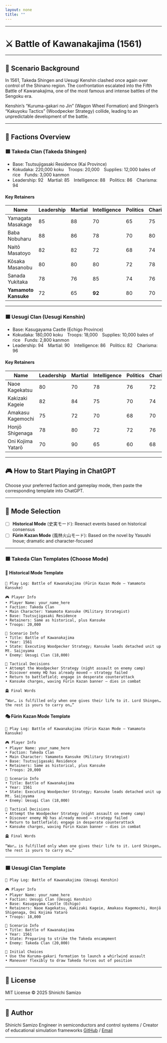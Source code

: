 ```yaml
---
layout: none
title: ""
---
```

    
---

# ⚔️ Battle of Kawanakajima (1561)

---

## 📘 Scenario Background

In 1561, Takeda Shingen and Uesugi Kenshin clashed once again over control of the Shinano region.
The confrontation escalated into the Fifth Battle of Kawanakajima, one of the most famous and intense battles of the Sengoku era.

Kenshin’s “Kuruma-gakari no Jin” (Wagon Wheel Formation) and Shingen’s “Kakuyoku Tactics” (Woodpecker Strategy) collide, leading to an unpredictable development of the battle.

---

## 🧠 Factions Overview

### 🟥 Takeda Clan (Takeda Shingen)

- Base: Tsutsujigasaki Residence (Kai Province)
- Kokudaka: 220,000 koku Troops: 20,000 Supplies: 12,000 bales of rice Funds: 3,000 kanmon
- Leadership: 92 Martial: 85 Intelligence: 88 Politics: 86 Charisma: 94

#### Key Retainers

| Name | Leadership | Martial | Intelligence | Politics | Charisma |
|-------------------|------------|---------|--------------|----------|----------|
| Yamagata Masakage | 85 | 88 | 70 | 65 | 75 |
| Baba Nobuharu | 88 | 86 | 78 | 70 | 80 |
| Naitō Masatoyo | 82 | 82 | 72 | 68 | 74 |
| Kōsaka Masanobu | 80 | 80 | 80 | 72 | 78 |
| Sanada Yukitaka | 78 | 76 | 85 | 74 | 76 |
| **Yamamoto Kansuke** | 72 | 65 | **92** | 80 | 70 |

---

### 🟦 Uesugi Clan (Uesugi Kenshin)

- Base: Kasugayama Castle (Echigo Province)
- Kokudaka: 180,000 koku Troops: 18,000 Supplies: 10,000 bales of rice Funds: 2,800 kanmon
- Leadership: 94 Martial: 90 Intelligence: 86 Politics: 82 Charisma: 96

#### Key Retainers

| Name | Leadership | Martial | Intelligence | Politics | Charisma |
|--------------------|------------|---------|--------------|----------|----------|
| Naoe Kagekatsu | 80 | 70 | 78 | 76 | 72 |
| Kakizaki Kageie | 82 | 84 | 75 | 70 | 74 |
| Amakasu Kagemochi | 75 | 72 | 70 | 68 | 70 |
| Honjō Shigenaga | 78 | 80 | 72 | 72 | 76 |
| Oni Kojima Yatarō | 70 | 90 | 65 | 60 | 68 |

---

## 🎮 How to Start Playing in ChatGPT

Choose your preferred faction and gameplay mode, then paste the corresponding template into ChatGPT.

---

## 🔀 Mode Selection

- [ ] **Historical Mode** (史実モード): Reenact events based on historical consensus
- [ ] **Fūrin Kazan Mode** (風林火山モード): Based on the novel by Yasushi Inoue; dramatic and character-focused

---

### 🟥 Takeda Clan Templates (Choose Mode)

#### 📜 Historical Mode Template
```
📝 Play Log: Battle of Kawanakajima (Fūrin Kazan Mode – Yamamoto Kansuke)

🎮 Player Info
• Player Name: your_name_here
• Faction: Takeda Clan
• Main Character: Yamamoto Kansuke (Military Strategist)
• Base: Tsutsujigasaki Residence
• Retainers: Same as historical, plus Kansuke
• Troops: 20,000

📘 Scenario Info
• Title: Battle of Kawanakajima
• Year: 1561
• State: Executing Woodpecker Strategy; Kansuke leads detached unit up Mt. Saijoyama
• Enemy: Uesugi Clan (18,000)

🎯 Tactical Decisions
• Attempt the Woodpecker Strategy (night assault on enemy camp)
• Discover enemy HQ has already moved — strategy failed
• Return to battlefield; engage in desperate counterattack
• Kansuke charges, waving Fūrin Kazan banner — dies in combat

🪦 Final Words

“War… is fulfilled only when one gives their life to it. Lord Shingen… the rest is yours to carry on…”
```

#### 🎭 Fūrin Kazan Mode Template
```
📝 Play Log: Battle of Kawanakajima (Fūrin Kazan Mode – Yamamoto Kansuke)

🎮 Player Info
• Player Name: your_name_here
• Faction: Takeda Clan
• Main Character: Yamamoto Kansuke (Military Strategist)
• Base: Tsutsujigasaki Residence
• Retainers: Same as historical, plus Kansuke
• Troops: 20,000

📘 Scenario Info
• Title: Battle of Kawanakajima
• Year: 1561
• State: Executing Woodpecker Strategy; Kansuke leads detached unit up Mt. Saijoyama
• Enemy: Uesugi Clan (18,000)

🎯 Tactical Decisions
• Attempt the Woodpecker Strategy (night assault on enemy camp)
• Discover enemy HQ has already moved — strategy failed
• Return to battlefield; engage in desperate counterattack
• Kansuke charges, waving Fūrin Kazan banner — dies in combat

🪦 Final Words

“War… is fulfilled only when one gives their life to it. Lord Shingen… the rest is yours to carry on…”
```
---

### 🟦 Uesugi Clan Template
```
📝 Play Log: Battle of Kawanakajima (Uesugi Kenshin)

🎮 Player Info
• Player Name: your_name_here
• Faction: Uesugi Clan (Uesugi Kenshin)
• Base: Kasugayama Castle (Echigo)
• Retainers: Naoe Kagekatsu, Kakizaki Kageie, Amakasu Kagemochi, Honjō Shigenaga, Oni Kojima Yatarō
• Troops: 18,000

📘 Scenario Info
• Title: Battle of Kawanakajima
• Year: 1561
• State: Preparing to strike the Takeda encampment
• Enemy: Takeda Clan (20,000)

🎯 Initial Choices
• Use the Kuruma-gakari formation to launch a whirlwind assault
• Maneuver flexibly to draw Takeda forces out of position
```

---

## 📜 License

MIT License © 2025 Shinichi Samizo

---

## 👤 Author

Shinichi Samizo
Engineer in semiconductors and control systems / Creator of educational simulation frameworks
[GitHub](https://github.com/Samizo-AITL) / [Email](mailto:shin3t72@gmail.com)

---
